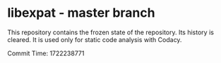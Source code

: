 # libexpat - master branch

This repository contains the frozen state of the repository.
Its history is cleared. It is used only for static code
analysis with Codacy.

Commit Time: 1722238771